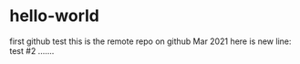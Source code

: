# hello-world
first github test
this is the remote repo on github Mar 2021
here is new line: test #2 .......
